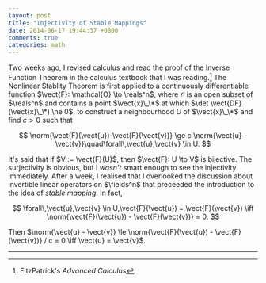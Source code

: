 ```yaml
---
layout: post
title: "Injectivity of Stable Mappings"
date: 2014-06-17 19:44:37 +0800
comments: true
categories: math
---
```


Two weeks ago, I revised calculus and read the proof of the Inverse
Function Theorem in the calculus textbook that I was reading.[^1]  The
Nonlinear Stablity Theorem is first applied to a continuously
differentiable function $\vect{F}: \mathcal{O} \to \reals^n$, where
$\mathcal{O}$ is an open subset of $\reals^n$ and contains a point
$\vect{x}\_\*$ at which $\det \vect{DF}(\vect{x}\_\*) \ne 0$, to
construct a neighbourhood $U$ of $\vect{x}\_\*$ and find $c > 0$ such
that

$$
\norm{\vect{F}(\vect{u})-\vect{F}(\vect{v})} \ge c \norm{\vect{u} -
\vect{v}}\quad\forall\,\vect{u},\vect{v} \in U.
$$

It's said that if $V := \vect{F}(U)$, then $\vect{F}: U \to V$ is
bijective.  The surjectivity is obvious, but I *wasn't* smart enough
to see the injectivity immediately.  After a week, I realised that I
overlooked the discussion about invertible linear operators on
$\fields^n$ that preceeded the introduction to the idea of *stable
mapping*.  In fact,

$$
\forall\,\vect{u},\vect{v} \in U,\vect{F}(\vect{u}) =
\vect{F}(\vect{v}) \iff \norm{\vect{F}(\vect{u}) - \vect{F}(\vect{v})}
= 0.
$$

Then
$\norm{\vect{u} - \vect{v}} \le \norm{\vect{F}(\vect{u}) -
\vect{F}(\vect{v})} / c = 0 \iff \vect{u} = \vect{v}$.

---
[^1]: FitzPatrick's *Advanced Calculus*

